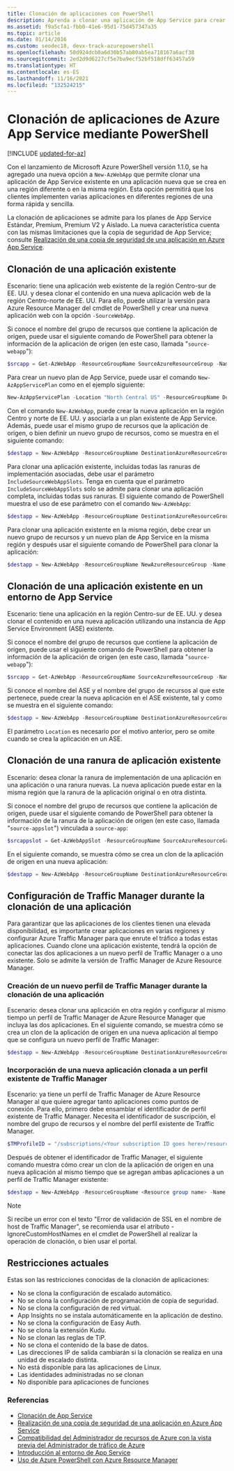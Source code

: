 ```yaml
---
title: Clonación de aplicaciones con PowerShell
description: Aprenda a clonar una aplicación de App Service para crear otra nueva con PowerShell. Se trata una variedad de escenarios de clonación, entre los que se incluye la integración de Traffic Manager.
ms.assetid: f9a5cfa1-fbb0-41e6-95d1-75d457347a35
ms.topic: article
ms.date: 01/14/2016
ms.custom: seodec18, devx-track-azurepowershell
ms.openlocfilehash: 50d924dcb0a6d30b57ab80ab5ea718167a6acf38
ms.sourcegitcommit: 2ed2d9d6227cf5e7ba9ecf52bf518dff63457a59
ms.translationtype: HT
ms.contentlocale: es-ES
ms.lasthandoff: 11/16/2021
ms.locfileid: "132524215"
---
```

# <a name="azure-app-service-app-cloning-using-powershell"></a>Clonación de aplicaciones de Azure App Service mediante PowerShell

[!INCLUDE [updated-for-az](../../includes/updated-for-az.md)]

Con el lanzamiento de Microsoft Azure PowerShell versión 1.1.0, se ha agregado una nueva opción a `New-AzWebApp` que permite clonar una aplicación de App Service existente en una aplicación nueva que se crea en una región diferente o en la misma región. Esta opción permitirá que los clientes implementen varias aplicaciones en diferentes regiones de una forma rápida y sencilla.

La clonación de aplicaciones se admite para los planes de App Service Estándar, Premium, Premium V2 y Aislado. La nueva característica cuenta con las mismas limitaciones que la copia de seguridad de App Service; consulte [Realización de una copia de seguridad de una aplicación en Azure App Service](manage-backup.md).

## <a name="cloning-an-existing-app"></a>Clonación de una aplicación existente
Escenario: tiene una aplicación web existente de la región Centro-sur de EE. UU. y desea clonar el contenido en una nueva aplicación web de la región Centro-norte de EE. UU. Para ello, puede utilizar la versión para Azure Resource Manager del cmdlet de PowerShell y crear una nueva aplicación web con la opción `-SourceWebApp`.

Si conoce el nombre del grupo de recursos que contiene la aplicación de origen, puede usar el siguiente comando de PowerShell para obtener la información de la aplicación de origen (en este caso, llamada "`source-webapp`"):

```powershell
$srcapp = Get-AzWebApp -ResourceGroupName SourceAzureResourceGroup -Name source-webapp
```

Para crear un nuevo plan de App Service, puede usar el comando `New-AzAppServicePlan` como en el ejemplo siguiente:

```powershell
New-AzAppServicePlan -Location "North Central US" -ResourceGroupName DestinationAzureResourceGroup -Name DestinationAppServicePlan -Tier Standard
```

Con el comando `New-AzWebApp`, puede crear la nueva aplicación en la región Centro y norte de EE. UU. y asociarla a un plan existente de App Service. Además, puede usar el mismo grupo de recursos que la aplicación de origen, o bien definir un nuevo grupo de recursos, como se muestra en el siguiente comando:

```powershell
$destapp = New-AzWebApp -ResourceGroupName DestinationAzureResourceGroup -Name dest-webapp -Location "North Central US" -AppServicePlan DestinationAppServicePlan -SourceWebApp $srcapp
```

Para clonar una aplicación existente, incluidas todas las ranuras de implementación asociadas, debe usar el parámetro `IncludeSourceWebAppSlots`.  Tenga en cuenta que el parámetro `IncludeSourceWebAppSlots` solo se admite para clonar una aplicación completa, incluidas todas sus ranuras. El siguiente comando de PowerShell muestra el uso de ese parámetro con el comando `New-AzWebApp`:

```powershell
$destapp = New-AzWebApp -ResourceGroupName DestinationAzureResourceGroup -Name dest-webapp -Location "North Central US" -AppServicePlan DestinationAppServicePlan -SourceWebApp $srcapp -IncludeSourceWebAppSlots
```

Para clonar una aplicación existente en la misma región, debe crear un nuevo grupo de recursos y un nuevo plan de App Service en la misma región y después usar el siguiente comando de PowerShell para clonar la aplicación:

```powershell
$destapp = New-AzWebApp -ResourceGroupName NewAzureResourceGroup -Name dest-webapp -Location "South Central US" -AppServicePlan NewAppServicePlan -SourceWebApp $srcapp
```

## <a name="cloning-an-existing-app-to-an-app-service-environment"></a>Clonación de una aplicación existente en un entorno de App Service
Escenario: tiene una aplicación en la región Centro-sur de EE. UU. y desea clonar el contenido en una nueva aplicación utilizando una instancia de App Service Environment (ASE) existente.

Si conoce el nombre del grupo de recursos que contiene la aplicación de origen, puede usar el siguiente comando de PowerShell para obtener la información de la aplicación de origen (en este caso, llamada "`source-webapp`"):

```powershell
$srcapp = Get-AzWebApp -ResourceGroupName SourceAzureResourceGroup -Name source-webapp
```

Si conoce el nombre del ASE y el nombre del grupo de recursos al que este pertenece, puede crear la nueva aplicación en el ASE existente, tal y como se muestra en el siguiente comando:

```powershell
$destapp = New-AzWebApp -ResourceGroupName DestinationAzureResourceGroup -Name dest-webapp -Location "North Central US" -AppServicePlan DestinationAppServicePlan -ASEName DestinationASE -ASEResourceGroupName DestinationASEResourceGroupName -SourceWebApp $srcapp
```

El parámetro `Location` es necesario por el motivo anterior, pero se omite cuando se crea la aplicación en un ASE. 

## <a name="cloning-an-existing-app-slot"></a>Clonación de una ranura de aplicación existente
Escenario: desea clonar la ranura de implementación de una aplicación en una aplicación o una ranura nuevas. La nueva aplicación puede estar en la misma región que la ranura de la aplicación original o en otra distinta.

Si conoce el nombre del grupo de recursos que contiene la aplicación de origen, puede usar el siguiente comando de PowerShell para obtener la información de la ranura de la aplicación de origen (en este caso, llamada "`source-appslot`") vinculada a `source-app`:

```powershell
$srcappslot = Get-AzWebAppSlot -ResourceGroupName SourceAzureResourceGroup -Name source-app -Slot source-appslot
```

En el siguiente comando, se muestra cómo se crea un clon de la aplicación de origen en una nueva aplicación:

```powershell
$destapp = New-AzWebApp -ResourceGroupName DestinationAzureResourceGroup -Name dest-app -Location "North Central US" -AppServicePlan DestinationAppServicePlan -SourceWebApp $srcappslot
```

## <a name="configuring-traffic-manager-while-cloning-an-app"></a>Configuración de Traffic Manager durante la clonación de una aplicación
Para garantizar que las aplicaciones de los clientes tienen una elevada disponibilidad, es importante crear aplicaciones en varias regiones y configurar Azure Traffic Manager para que enrute el tráfico a todas estas aplicaciones. Cuando clone una aplicación existente, tendrá la opción de conectar las dos aplicaciones a un nuevo perfil de Traffic Manager o a uno existente. Solo se admite la versión de Traffic Manager de Azure Resource Manager.

### <a name="creating-a-new-traffic-manager-profile-while-cloning-an-app"></a>Creación de un nuevo perfil de Traffic Manager durante la clonación de una aplicación
Escenario: desea clonar una aplicación en otra región y configurar al mismo tiempo un perfil de Traffic Manager de Azure Resource Manager que incluya las dos aplicaciones. En el siguiente comando, se muestra cómo se crea un clon de la aplicación de origen en una nueva aplicación al tiempo que se configura un nuevo perfil de Traffic Manager:

```powershell
$destapp = New-AzWebApp -ResourceGroupName DestinationAzureResourceGroup -Name dest-webapp -Location "South Central US" -AppServicePlan DestinationAppServicePlan -SourceWebApp $srcapp -TrafficManagerProfileName newTrafficManagerProfile
```

### <a name="adding-new-cloned-app-to-an-existing-traffic-manager-profile"></a>Incorporación de una nueva aplicación clonada a un perfil existente de Traffic Manager
Escenario: ya tiene un perfil de Traffic Manager de Azure Resource Manager al que quiere agregar tanto aplicaciones como puntos de conexión. Para ello, primero debe ensamblar el identificador de perfil existente de Traffic Manager. Necesita el identificador de suscripción, el nombre del grupo de recursos y el nombre del perfil existente de Traffic Manager.

```powershell
$TMProfileID = "/subscriptions/<Your subscription ID goes here>/resourceGroups/<Your resource group name goes here>/providers/Microsoft.TrafficManagerProfiles/ExistingTrafficManagerProfileName"
```

Después de obtener el identificador de Traffic Manager, el siguiente comando muestra cómo crear un clon de la aplicación de origen en una nueva aplicación al mismo tiempo que se agregan ambas aplicaciones a un perfil de Traffic Manager existente:

```powershell
$destapp = New-AzWebApp -ResourceGroupName <Resource group name> -Name dest-webapp -Location "South Central US" -AppServicePlan DestinationAppServicePlan -SourceWebApp $srcapp -TrafficManagerProfileId $TMProfileID
```
> [!NOTE]
> Si recibe un error con el texto "Error de validación de SSL en el nombre de host de Traffic Manager", se recomienda usar el atributo -IgnoreCustomHostNames en el cmdlet de PowerShell al realizar la operación de clonación, o bien usar el portal.

## <a name="current-restrictions"></a>Restricciones actuales
Estas son las restricciones conocidas de la clonación de aplicaciones:

* No se clona la configuración de escalado automático.
* No se clona la configuración de programación de copia de seguridad.
* No se clona la configuración de red virtual.
* App Insights no se instala automáticamente en la aplicación de destino.
* No se clona la configuración de Easy Auth.
* No se clona la extensión Kudu.
* No se clonan las reglas de TiP.
* No se clona el contenido de la base de datos.
* Las direcciones IP de salida cambiarán si la clonación se realiza en una unidad de escalado distinta.
* No está disponible para las aplicaciones de Linux.
* Las identidades administradas no se clonan
* No disponible para aplicaciones de funciones

### <a name="references"></a>Referencias
* [Clonación de App Service](app-service-web-app-cloning.md)
* [Realización de una copia de seguridad de una aplicación en Azure App Service](manage-backup.md)
* [Compatibilidad del Administrador de recursos de Azure con la vista previa del Administrador de tráfico de Azure](../traffic-manager/traffic-manager-powershell-arm.md)
* [Introducción al entorno de App Service](environment/intro.md)
* [Uso de Azure PowerShell con Azure Resource Manager](../azure-resource-manager/management/manage-resources-powershell.md)

